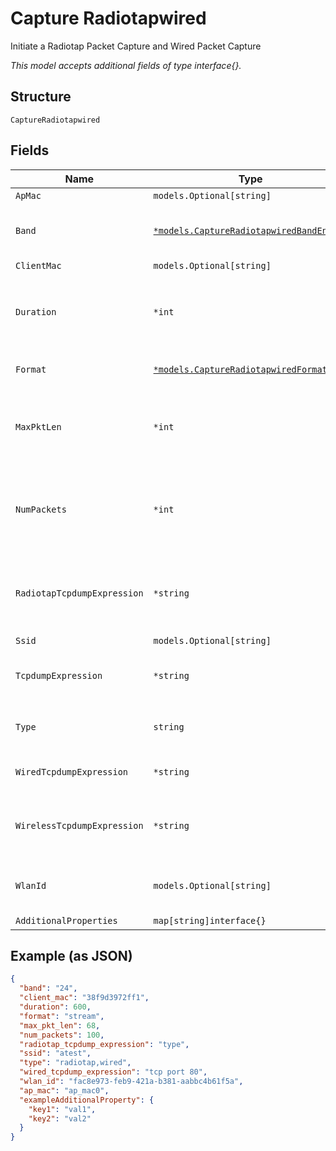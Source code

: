
# Capture Radiotapwired

Initiate a Radiotap Packet Capture and Wired Packet Capture

*This model accepts additional fields of type interface{}.*

## Structure

`CaptureRadiotapwired`

## Fields

| Name | Type | Tags | Description |
|  --- | --- | --- | --- |
| `ApMac` | `models.Optional[string]` | Optional | - |
| `Band` | [`*models.CaptureRadiotapwiredBandEnum`](../../doc/models/capture-radiotapwired-band-enum.md) | Optional | only used for radiotap. enum: `24`, `24,5,6`, `5`, `6`<br>**Default**: `"24"` |
| `ClientMac` | `models.Optional[string]` | Optional | - |
| `Duration` | `*int` | Optional | Duration of the capture, in seconds<br>**Default**: `600`<br>**Constraints**: `<= 86400` |
| `Format` | [`*models.CaptureRadiotapwiredFormatEnum`](../../doc/models/capture-radiotapwired-format-enum.md) | Optional | enum: `pcap`, `stream`<br>**Default**: `"pcap"` |
| `MaxPktLen` | `*int` | Optional | Max_len of each packet to capture<br>**Default**: `128`<br>**Constraints**: `<= 2048` |
| `NumPackets` | `*int` | Optional | Number of packets to capture, 0 for unlimited<br>**Default**: `1024`<br>**Constraints**: `>= 0` |
| `RadiotapTcpdumpExpression` | `*string` | Optional | tcpdump expression for radiotap interface (802.11 + radio headers) |
| `Ssid` | `models.Optional[string]` | Optional | - |
| `TcpdumpExpression` | `*string` | Optional | tcpdump expression common for wired,radiotap |
| `Type` | `string` | Required, Constant | enum: `radiotap,wired`<br>**Value**: `"radiotap,wired"` |
| `WiredTcpdumpExpression` | `*string` | Optional | tcpdump expression for wired |
| `WirelessTcpdumpExpression` | `*string` | Optional | tcpdump expression for radiotap interface (802.11) |
| `WlanId` | `models.Optional[string]` | Optional | WLAN id associated with the respective ssid. |
| `AdditionalProperties` | `map[string]interface{}` | Optional | - |

## Example (as JSON)

```json
{
  "band": "24",
  "client_mac": "38f9d3972ff1",
  "duration": 600,
  "format": "stream",
  "max_pkt_len": 68,
  "num_packets": 100,
  "radiotap_tcpdump_expression": "type",
  "ssid": "atest",
  "type": "radiotap,wired",
  "wired_tcpdump_expression": "tcp port 80",
  "wlan_id": "fac8e973-feb9-421a-b381-aabbc4b61f5a",
  "ap_mac": "ap_mac0",
  "exampleAdditionalProperty": {
    "key1": "val1",
    "key2": "val2"
  }
}
```

